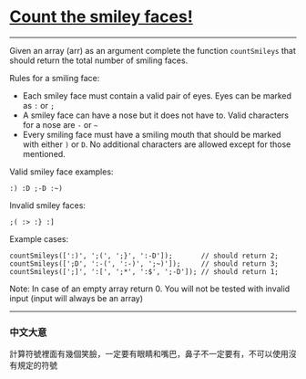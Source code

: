 # [Count the smiley faces!](https://www.codewars.com/kata/583203e6eb35d7980400002a)

---

Given an array (arr) as an argument complete the function `countSmileys` that should return the total number of smiling faces.

Rules for a smiling face:
- Each smiley face must contain a valid pair of eyes. Eyes can be marked as `:` or `;`
- A smiley face can have a nose but it does not have to. Valid characters for a nose are `-` or `~`
- Every smiling face must have a smiling mouth that should be marked with either `)` or `D`.
No additional characters are allowed except for those mentioned.

Valid smiley face examples:

`:) :D ;-D :~)`

Invalid smiley faces:

`;( :> :} :]` 

Example cases:
```
countSmileys([':)', ';(', ';}', ':-D']);       // should return 2;
countSmileys([';D', ':-(', ':-)', ';~)']);     // should return 3;
countSmileys([';]', ':[', ';*', ':$', ';-D']); // should return 1;
```
Note: In case of an empty array return 0. You will not be tested with invalid input (input will always be an array)

---

### 中文大意

計算符號裡面有幾個笑臉，一定要有眼睛和嘴巴，鼻子不一定要有，不可以使用沒有規定的符號
